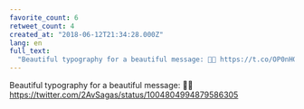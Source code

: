 ```yaml
---
favorite_count: 6
retweet_count: 4
created_at: "2018-06-12T21:34:28.000Z"
lang: en
full_text:
  "Beautiful typography for a beautiful message: 🏳️‍🌈 https://t.co/OP0nHGWrSR"
---
```


Beautiful typography for a beautiful message: 🏳️‍🌈
<https://twitter.com/2AvSagas/status/1004804994879586305>
